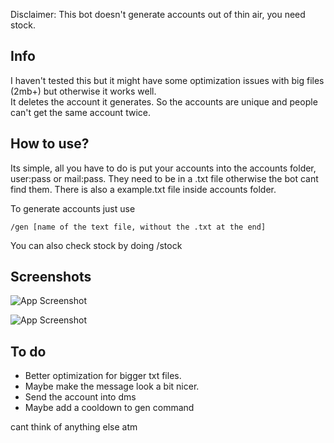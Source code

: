 Disclaimer: This bot doesn't generate accounts out of thin air, you need stock.
## Info
I haven't tested this but it might have some optimization issues with big files (2mb+) but otherwise it works well.     
It deletes the account it generates. So the accounts are unique and people can't get the same account twice.

## How to use?
Its simple, all you have to do is put your accounts into the accounts folder, user:pass or mail:pass. They need to be in a .txt file otherwise the bot cant find them. There is also a example.txt file inside accounts folder.

To generate accounts just use 

    /gen [name of the text file, without the .txt at the end]

You can also check stock by doing /stock

## Screenshots

![App Screenshot](https://raw.githubusercontent.com/Atluzka/account-gen-bot/main/generated_picture.png?token=GHSAT0AAAAAAB6363GIP7ZR6ZHXMEHIBMBAZCDVM6A)

![App Screenshot](https://raw.githubusercontent.com/Atluzka/account-gen-bot/main/stock_picture.png?token=GHSAT0AAAAAAB6363GJLVUN7QKSCFXATQ3SZCDVMOA)

## To do
* Better optimization for bigger txt files.   
* Maybe make the message look a bit nicer.    
* Send the account into dms
* Maybe add a cooldown to gen command   

cant think of anything else atm
